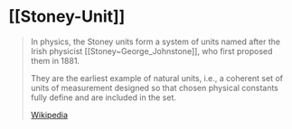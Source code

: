 
# [[Stoney-Unit]] 

> In physics, the Stoney units form a system of units 
> named after the Irish physicist [[Stoney~George_Johnstone]], 
> who first proposed them in 1881. 
> 
> They are the earliest example of natural units, 
> i.e., a coherent set of units of measurement designed 
> so that chosen physical constants fully define and are included in the set.
>
> [Wikipedia](https://en.wikipedia.org/wiki/Stoney%20units)




